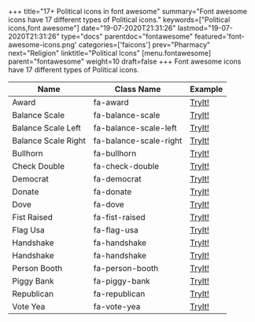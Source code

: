 +++
title="17+ Political icons in font awesome"
summary="Font awesome icons have 17 different types of Political icons."
keywords=["Political icons,font awesome"]
date="19-07-2020T21:31:26"
lastmod="19-07-2020T21:31:26"
type="docs"
parentdoc="fontawesome"
featured='font-awesome-icons.png'
categories=['faicons']
prev="Pharmacy"
next="Religion"
linktitle="Political Icons"
[menu.fontawesome]
parent="fontawesome"
weight=10
draft=false
+++
Font awesome icons have 17 different types of Political icons.<div class='table-responsive'><table class='table'><thead><tr><th>Name</th><th>Class Name</th><th>Example</th></tr></thead><tbody><tr><td><i class="fas fa-award"></i>Award</td><td>fa-award</td><td><a href='https://www.angularjswiki.com/fontawesome/fa-award/' target='_blank'>TryIt!</a></td></tr><tr><td><i class="fas fa-balance-scale"></i>Balance Scale</td><td>fa-balance-scale</td><td><a href='https://www.angularjswiki.com/fontawesome/fa-balance-scale/' target='_blank'>TryIt!</a></td></tr><tr><td><i class="fas fa-balance-scale-left"></i>Balance Scale Left</td><td>fa-balance-scale-left</td><td><a href='https://www.angularjswiki.com/fontawesome/fa-balance-scale-left/' target='_blank'>TryIt!</a></td></tr><tr><td><i class="fas fa-balance-scale-right"></i>Balance Scale Right</td><td>fa-balance-scale-right</td><td><a href='https://www.angularjswiki.com/fontawesome/fa-balance-scale-right/' target='_blank'>TryIt!</a></td></tr><tr><td><i class="fas fa-bullhorn"></i>Bullhorn</td><td>fa-bullhorn</td><td><a href='https://www.angularjswiki.com/fontawesome/fa-bullhorn/' target='_blank'>TryIt!</a></td></tr><tr><td><i class="fas fa-check-double"></i>Check Double</td><td>fa-check-double</td><td><a href='https://www.angularjswiki.com/fontawesome/fa-check-double/' target='_blank'>TryIt!</a></td></tr><tr><td><i class="fas fa-democrat"></i>Democrat</td><td>fa-democrat</td><td><a href='https://www.angularjswiki.com/fontawesome/fa-democrat/' target='_blank'>TryIt!</a></td></tr><tr><td><i class="fas fa-donate"></i>Donate</td><td>fa-donate</td><td><a href='https://www.angularjswiki.com/fontawesome/fa-donate/' target='_blank'>TryIt!</a></td></tr><tr><td><i class="fas fa-dove"></i>Dove</td><td>fa-dove</td><td><a href='https://www.angularjswiki.com/fontawesome/fa-dove/' target='_blank'>TryIt!</a></td></tr><tr><td><i class="fas fa-fist-raised"></i>Fist Raised</td><td>fa-fist-raised</td><td><a href='https://www.angularjswiki.com/fontawesome/fa-fist-raised/' target='_blank'>TryIt!</a></td></tr><tr><td><i class="fas fa-flag-usa"></i>Flag Usa</td><td>fa-flag-usa</td><td><a href='https://www.angularjswiki.com/fontawesome/fa-flag-usa/' target='_blank'>TryIt!</a></td></tr><tr><td><i class="fas fa-handshake"></i>Handshake</td><td>fa-handshake</td><td><a href='https://www.angularjswiki.com/fontawesome/fa-handshake/' target='_blank'>TryIt!</a></td></tr><tr><td><i class="far fa-handshake"></i>Handshake</td><td>fa-handshake</td><td><a href='https://www.angularjswiki.com/fontawesome/fa-handshake/' target='_blank'>TryIt!</a></td></tr><tr><td><i class="fas fa-person-booth"></i>Person Booth</td><td>fa-person-booth</td><td><a href='https://www.angularjswiki.com/fontawesome/fa-person-booth/' target='_blank'>TryIt!</a></td></tr><tr><td><i class="fas fa-piggy-bank"></i>Piggy Bank</td><td>fa-piggy-bank</td><td><a href='https://www.angularjswiki.com/fontawesome/fa-piggy-bank/' target='_blank'>TryIt!</a></td></tr><tr><td><i class="fas fa-republican"></i>Republican</td><td>fa-republican</td><td><a href='https://www.angularjswiki.com/fontawesome/fa-republican/' target='_blank'>TryIt!</a></td></tr><tr><td><i class="fas fa-vote-yea"></i>Vote Yea</td><td>fa-vote-yea</td><td><a href='https://www.angularjswiki.com/fontawesome/fa-vote-yea/' target='_blank'>TryIt!</a></td></tr></tbody></table></div>
